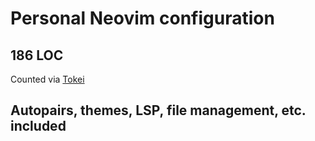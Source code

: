 # Personal Neovim configuration

## 186 LOC
Counted via [Tokei](https://github.com/XAMPPRocky/tokei)

## Autopairs, themes, LSP, file management, etc. included
